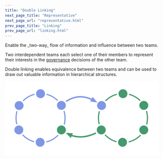 ```yaml
---
title: "Double Linking"
next_page_title: "Representative"
next_page_url: "representative.html"
prev_page_title: "Linking"
prev_page_url: "linking.html"
---
```



<div class="card summary"><div class="card-body">Enable the _two-way_ flow of information and influence between two teams.
</div></div>

Two interdependent teams each select one of their members to represent their interests in the <a href="glossary.html#entry-governance" class="glossary-tooltip" data-toggle="tooltip" title="Governance: The process of setting objectives and making and evolving decisions that guide people towards achieving those objectives.">governance</a> decisions of the other team.

Double linking enables equivalence between two teams and can be used to draw out valuable information in hierarchical structures.

![Double linking two circles](img/structural-patterns/double-link.png)
